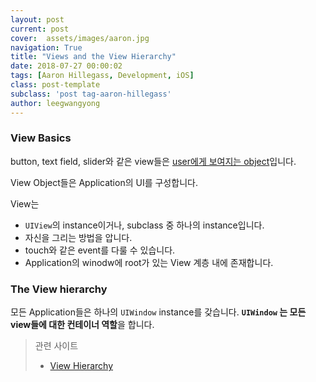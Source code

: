 ```yaml
---
layout: post
current: post
cover:  assets/images/aaron.jpg
navigation: True
title: "Views and the View Hierarchy"
date: 2018-07-27 00:00:02
tags: [Aaron Hillegass, Development, iOS]
class: post-template
subclass: 'post tag-aaron-hillegass'
author: leegwangyong
---
```


### View Basics

button, text field, slider와 같은 view들은 <u>user에게 보여지는 object</u>입니다.

View Object들은 Application의 UI를 구성합니다.

View는

- `UIView`의 instance이거나, subclass 중 하나의 instance입니다.
- 자신을 그리는 방법을 압니다.
- touch와 같은 event를 다룰 수 있습니다.
- Application의 winodw에 root가 있는 View 계층 내에 존재합니다.

### The View hierarchy

모든 Application들은 하나의  `UIWindow`  instance를 갖습니다. **`UIWindow` 는 모든 view들에 대한 컨테이너 역할**을 합니다.

> 관련 사이트
>
> - [View Hierarchy](https://developer.apple.com/library/archive/documentation/General/Conceptual/Devpedia-CocoaApp/View%20Hierarchy.html)